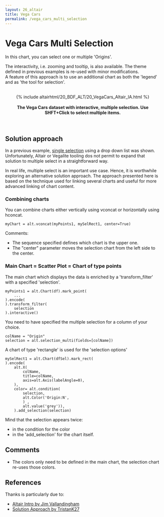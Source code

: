 ```yaml
---
layout: 26_altair
title: Vega Cars
permalink: /vega_cars_multi_selection
---
```


# Vega Cars Multi Selection

In this chart, you can select one or multiple 'Origins'. 

The interactivity, i.e. zooming and tooltip, is also available. The theme defined in previous examples is re-used with minor modifications.<br>
A feature of this approach is to use an additional chart as both the 'legend' and as 'the tool for selection'.


<center>
<br>
{% include altairhtml/20_BDF_ALT/20_VegaCars_Altair_IA.html %}
<br><br><b>
The Vega Cars dataset with interactive, multiple selection. Use SHFT+Click to select multiple items.
</b><br>
</center>
<br><br>


## Solution approach

In a previous example, [single selection](vega_cars_interactive) using a drop down list was shown. Unfortunately, Altair or Vegalite tooling dos not permit to expand that solution to multiple select in a straightforward way. 

In real life, multiple select is an important use case. Hence, it is worthwhile exploring an alternative solution approach. The approach presented here is based on the technique used for linking several charts and useful for more advanced linking of chart content.

### Combining charts

You can combine charts either vertically using vconcat or horizontally using hconcat.

>
    myChart = alt.vconcat(myPoints1, mySelRect1, center=True)

Comments:
- The sequence specified defines which chart is the upper one.
- The "center" parameter moves the selection chart from the left side to the center. 


### Main Chart = Scatter Plot = Chart of type points

The main chart which displays the data is enriched by a 'transform_filter' with a specified 'selection'. 

>
    myPoints1 = alt.Chart(df).mark_point(
        ...
    ).encode(
    ).transform_filter(
        selection
    ).interactive() 


You need to have specified the multiple selection for a column of your choice.

>
    colName = "Origin"
    selection = alt.selection_multi(fields=[colName])


A chart of type 'rectangle' is used for the 'selection options'

>
    mySelRect1 = alt.Chart(dfSel).mark_rect(
    ).encode(
        alt.X(
            colName,
            title=colName,
            axis=alt.Axis(labelAngle=0),
        ), 
        color= alt.condition(
            selection, 
            alt.Color('Origin:N',
            ) , 
            alt.value('grey')),
        ).add_selection(selection)

Mind that the selection appears twice: 
- in the condition for the color
- in the 'add_selection' for the chart itself.

## Comments

- The colors only need to be defined in the main chart, the selection chart re-uses those colors.


## References

Thanks is particularly due to:

- [Altair Intro by Jim Vallandingham](https://vallandingham.me/altair_intro.html)
- [Solution Approach by TristanK27](https://github.com/altair-viz/altair/issues/1115)
